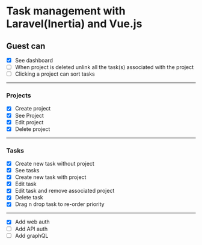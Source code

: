 # Task management with Laravel(Inertia) and Vue.js

## Guest can

- [x] See dashboard  
- [ ] When project is deleted unlink all the task(s) associated with the project  
- [ ] Clicking a project can sort tasks

---

### Projects

- [x] Create project  
- [x] See Project  
- [x] Edit project  
- [x] Delete project

---

### Tasks

- [x] Create new task without project
- [x] See tasks  
- [x] Create new task with project
- [x] Edit task
- [x] Edit task and remove associated project
- [x] Delete task
- [x] Drag n drop task to re-order priority

---

- [x] Add web auth 
- [ ] Add API auth
- [ ] Add graphQL  
